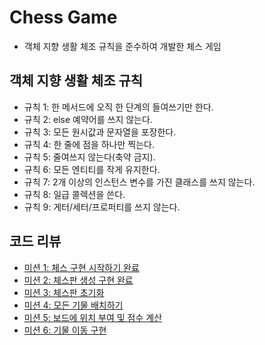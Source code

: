 # Chess Game
- 객체 지향 생활 체조 규칙을 준수하여 개발한 체스 게임

## 객체 지향 생활 체조 규칙
- 규칙 1: 한 메서드에 오직 한 단계의 들여쓰기만 한다.
- 규칙 2: else 예약어를 쓰지 않는다.
- 규칙 3: 모든 원시값과 문자열을 포장한다.
- 규칙 4: 한 줄에 점을 하나만 찍는다.
- 규칙 5: 줄여쓰지 않는다(축약 금지).
- 규칙 6: 모든 엔티티를 작게 유지한다.
- 규칙 7: 2개 이상의 인스턴스 변수를 가진 클래스를 쓰지 않는다.
- 규칙 8: 일급 콜렉션을 쓴다.
- 규칙 9: 게터/세터/프로퍼티를 쓰지 않는다.

## 코드 리뷰
- [미션 1: 체스 구현 시작하기 완료](https://github.com/codesquad-members-2021/java-chess/pull/23)
- [미션 2: 체스판 생성 구현 완료](https://github.com/codesquad-members-2021/java-chess/pull/31)
- [미션 3: 체스판 초기화](https://github.com/codesquad-members-2021/java-chess/pull/81)
- [미션 4: 모든 기물 배치하기](https://github.com/codesquad-members-2021/java-chess/pull/98)
- [미션 5: 보드에 위치 부여 및 점수 계산](https://github.com/codesquad-members-2021/java-chess/pull/147)
- [미션 6: 기물 이동 구현](https://github.com/codesquad-members-2021/java-chess/pull/164)
